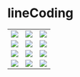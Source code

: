 # lineCoding

<table>
  <tr>
    <td>
      <img src="https://user-images.githubusercontent.com/48902155/77853409-e7194600-721e-11ea-81ac-9b89490c24ec.png"></img>
    </td>
    <td>
      <img src="https://user-images.githubusercontent.com/48902155/77853410-e7b1dc80-721e-11ea-8319-873d50278bb3.png"></img>
    </td>
    <td>
      <img src="https://user-images.githubusercontent.com/48902155/77853411-e7b1dc80-721e-11ea-8ceb-77c56896c9a1.png"></img>
    </td>
  </tr>
  <tr>
    <td>
      <img src="https://user-images.githubusercontent.com/48902155/77853396-e2ed2880-721e-11ea-99d7-220b8947d4b8.png"></img>
    </td>
    <td>
      <img src="https://user-images.githubusercontent.com/48902155/77853398-e41e5580-721e-11ea-959e-1cbb5abc27a0.png"></img>
    </td>
    <td>
      <img src="https://user-images.githubusercontent.com/48902155/77853399-e4b6ec00-721e-11ea-8523-0775262ae457.png"></img>
    </td>
  </tr>
  <tr>
    <td>
      <img src="https://user-images.githubusercontent.com/48902155/77853400-e4b6ec00-721e-11ea-9ba3-d6482e39e9cb.png"></img>
    </td>
    <td>
      <img src="https://user-images.githubusercontent.com/48902155/77853401-e54f8280-721e-11ea-893a-355d58cec53b.png"></img>
    </td>
    <td>
      <img src="https://user-images.githubusercontent.com/48902155/77853403-e5e81900-721e-11ea-9145-49701db5d8de.png"></img>
    </td>
  </tr>
  <tr>
    <td>
      <img src="https://user-images.githubusercontent.com/48902155/77853405-e5e81900-721e-11ea-8879-6adb6e21ad70.png"></img>
    </td>
    <td>
      <img src="https://user-images.githubusercontent.com/48902155/77853406-e680af80-721e-11ea-83d8-cd50248d830e.png"></img>
    </td>
    <td>
      <img src="https://user-images.githubusercontent.com/48902155/77853407-e680af80-721e-11ea-81d1-aed70ee63465.png"></img>
    </td>
  </tr>
</table>

